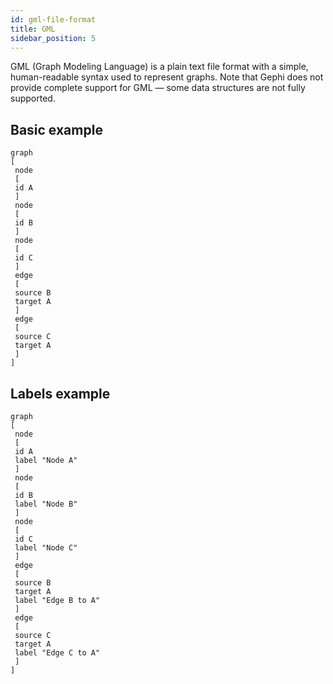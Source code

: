 ```yaml
---
id: gml-file-format
title: GML
sidebar_position: 5
---
```


GML (Graph Modeling Language) is a plain text file format with a simple, human-readable syntax used to represent graphs. Note that Gephi does not provide complete support for GML — some data structures are not fully supported.


## Basic example

```text
graph
[
 node
 [
 id A
 ]
 node
 [
 id B
 ]
 node
 [
 id C
 ]
 edge
 [
 source B
 target A
 ]
 edge
 [
 source C
 target A
 ]
]
```

## Labels example

```text
graph
[
 node
 [
 id A
 label "Node A"
 ]
 node
 [
 id B
 label "Node B"
 ]
 node
 [
 id C
 label "Node C"
 ]
 edge
 [
 source B
 target A
 label "Edge B to A"
 ]
 edge
 [
 source C
 target A
 label "Edge C to A"
 ]
]
```